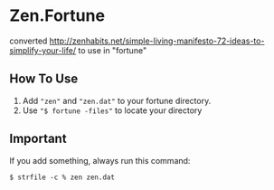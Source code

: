Zen.Fortune
===========

converted http://zenhabits.net/simple-living-manifesto-72-ideas-to-simplify-your-life/ to use in "fortune"

How To Use
----------

1. Add `"zen"` and `"zen.dat"` to your fortune directory.
2. Use `"$ fortune -files"` to locate your directory

Important
---------

If you add something, always run this command:

    $ strfile -c % zen zen.dat
	

